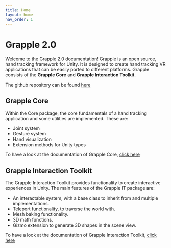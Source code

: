 ```yaml
---
title: Home
layout: home
nav_order: 1
---
```


# Grapple 2.0
Welcome to the Grapple 2.0 documentation!
Grapple is an open source, hand tracking framework for Unity. It is designed to create hand tracking VR applications that can be easily ported to different platforms. Grapple consists of the **Grapple Core** and **Grapple Interaction Toolkit**.

The github repository can be found [here](https://github.com/Rhinox-Training/grpl-2.0)

## Grapple Core
Within the Core package, the core fundamentals of a hand tracking application and some utilities are implemented.
These are:
- Joint system
- Gesture system
- Hand visualization
- Extension methods for Unity types

To have a look at the documentation of Grapple Core, [click here](pages/GRPL_Core/core)

## Grapple Interaction Toolkit
The Grapple Interaction Toolkit provides functionality to create interactive experiences in Unity.
The main features of the Grapple IT package are: 
- An interactable system, with a base class to inherit from and multiple implementations.
- Teleport functionality, to traverse the world with.
- Mesh baking functionality.
- 3D math functions.
- Gizmo extension to generate 3D shapes in the scene view.

To have a look at the documentation of Grapple Interaction Toolkit, [click here](pages/GRPL_IT/GrappleIT)
